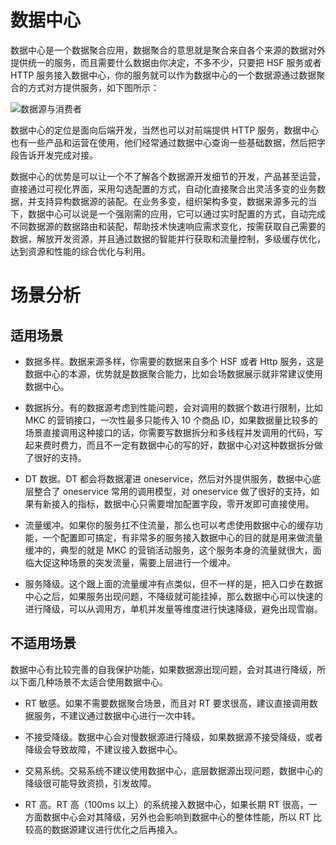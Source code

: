 # 数据中心

数据中心是一个数据聚合应用，数据聚合的意思就是聚合来自各个来源的数据对外提供统一的服务，而且需要什么数据由你决定，不多不少，只要把 HSF 服务或者 HTTP 服务接入数据中心，你的服务就可以作为数据中心的一个数据源通过数据聚合的方式对方提供服务，如下图所示：

![数据源与消费者](https://assets.ng-tech.icu/item/20230424144405.png)

数据中心的定位是面向后端开发，当然也可以对前端提供 HTTP 服务，数据中心也有一些产品和运营在使用，他们经常通过数据中心查询一些基础数据，然后把字段告诉开发完成对接。

数据中心的优势是可以让一个不了解各个数据源开发细节的开发，产品甚至运营，直接通过可视化界面，采用勾选配置的方式，自动化直接聚合出灵活多变的业务数据，并支持异构数据源的装配。在业务多变，组织架构多变，数据来源多元的当下，数据中心可以说是一个强刚需的应用，它可以通过实时配置的方式，自动完成不同数据源的数据路由和装配，帮助技术快速响应需求变化，按需获取自己需要的数据，解放开发资源，并且通过数据的智能并行获取和流量控制，多级缓存优化，达到资源和性能的综合优化与利用。

# 场景分析

## 适用场景

- 数据多样。数据来源多样，你需要的数据来自多个 HSF 或者 Http 服务，这是数据中心的本源，优势就是数据聚合能力，比如会场数据展示就非常建议使用数据中心。

- 数据拆分。有的数据源考虑到性能问题，会对调用的数据个数进行限制，比如 MKC 的营销接口，一次性最多只能传入 10 个商品 ID，如果数据量比较多的场景直接调用这种接口的话，你需要写数据拆分和多线程并发调用的代码，写起来费时费力，而且不一定有数据中心的写的好，数据中心对这种数据拆分做了很好的支持。

- DT 数据。DT 都会将数据灌进 oneservice，然后对外提供服务，数据中心底层整合了 oneservice 常用的调用模型，对 oneservice 做了很好的支持，如果有新接入的指标，数据中心只需要增加配置字段，零开发即可直接使用。

- 流量缓冲。如果你的服务扛不住流量，那么也可以考虑使用数据中心的缓存功能，一个配置即可搞定，有非常多的服务接入数据中心的目的就是用来做流量缓冲的，典型的就是 MKC 的营销活动服务，这个服务本身的流量就很大，面临大促这种场景的突发流量，需要上层进行一个缓冲。

- 服务降级。这个跟上面的流量缓冲有点类似，但不一样的是，把入口步在数据中心之后，如果服务出现问题，不降级就可能挂掉，那么数据中心可以快速的进行降级，可以从调用方，单机并发量等维度进行快速降级，避免出现雪崩。

## 不适用场景

数据中心有比较完善的自我保护功能，如果数据源出现问题，会对其进行降级，所以下面几种场景不太适合使用数据中心。

- RT 敏感。如果不需要数据聚合场景，而且对 RT 要求很高，建议直接调用数据服务，不建议通过数据中心进行一次中转。

- 不接受降级。数据中心会对慢数据源进行降级，如果数据源不接受降级，或者降级会导致故障，不建议接入数据中心。

- 交易系统。交易系统不建议使用数据中心，底层数据源出现问题，数据中心的降级很可能导致资损，引发故障。

- RT 高。RT 高（100ms 以上）的系统接入数据中心，如果长期 RT 很高，一方面数据中心会对其降级，另外也会影响到数据中心的整体性能，所以 RT 比较高的数据源建议进行优化之后再接入。
